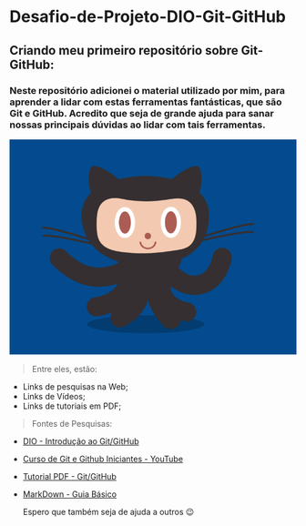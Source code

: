 # Desafio-de-Projeto-DIO-Git-GitHub 

## Criando meu primeiro repositório sobre Git-GitHub:


### Neste repositório adicionei o material utilizado por mim, para aprender a lidar com estas ferramentas fantásticas, que são Git e GitHub. Acredito que seja de grande ajuda para sanar nossas principais dúvidas ao lidar com tais ferramentas.


![Gif animado GitHub](https://github.com/cvitielle/Git-GitHub/blob/main/gifGitHub.gif)

> Entre eles, estão:

* Links de pesquisas na Web;
* Links de Vídeos;
* Links de tutoriais em PDF;

> Fontes de Pesquisas:

* [DIO - Introdução ao Git/GitHub](https://web.dio.me/course/introducao-ao-git-e-ao-github/learning/75b9fe49-6ed4-4480-83a7-7e37fc356aa9)
* [Curso de Git e Github Iniciantes - YouTube](https://www.youtube.com/watch?v=kB5e-gTAl_s)
* [Tutorial PDF - Git/GitHub](https://training.github.com/downloads/pt_BR/github-git-cheat-sheet.pdf)
* [MarkDown - Guia Básico](https://docs.pipz.com/central-de-ajuda/learning-center/guia-basico-de-markdown#open)
  
  Espero que também seja de ajuda a outros 😉

